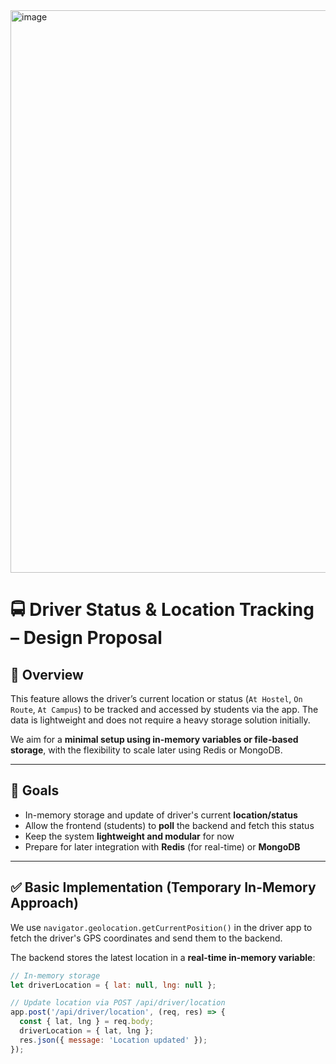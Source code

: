 <img width="900" alt="image" src="https://github.com/user-attachments/assets/f7b4adb8-10d2-4d69-a310-28a0ac91df8e" />

# 🚍 Driver Status & Location Tracking – Design Proposal

## 🧠 Overview

This feature allows the driver’s current location or status (`At Hostel`, `On Route`, `At Campus`) to be tracked and accessed by students via the app. The data is lightweight and does not require a heavy storage solution initially.

We aim for a **minimal setup using in-memory variables or file-based storage**, with the flexibility to scale later using Redis or MongoDB.

---

## 🎯 Goals

- In-memory storage and update of driver's current **location/status**
- Allow the frontend (students) to **poll** the backend and fetch this status
- Keep the system **lightweight and modular** for now
- Prepare for later integration with **Redis** (for real-time) or **MongoDB**

---

## ✅ Basic Implementation (Temporary In-Memory Approach)

We use `navigator.geolocation.getCurrentPosition()` in the driver app to fetch the driver's GPS coordinates and send them to the backend.

The backend stores the latest location in a **real-time in-memory variable**:


```js
// In-memory storage
let driverLocation = { lat: null, lng: null };

// Update location via POST /api/driver/location
app.post('/api/driver/location', (req, res) => {
  const { lat, lng } = req.body;
  driverLocation = { lat, lng };
  res.json({ message: 'Location updated' });
});

